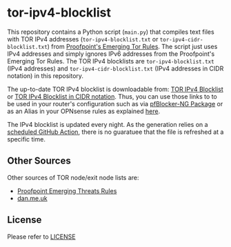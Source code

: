 # tor-ipv4-blocklist

This repository contains a Python script (`main.py`) that compiles text files with TOR IPv4 addresses (`tor-ipv4-blocklist.txt` or `tor-ipv4-cidr-blocklist.txt`) from [Proofpoint's Emerging Tor Rules](https://rules.emergingthreats.net/blockrules/emerging-compromised.rules).
The script just uses IPv4 addresses and simply ignores IPv6 addresses from the Proofpoint's Emerging Tor Rules.
The TOR IPv4 blocklists are `tor-ipv4-blocklist.txt` (IPv4 addresses) and `tor-ipv4-cidr-blocklist.txt` (IPv4 addresses in CIDR notation) in this repository.

The up-to-date TOR IPv4 blocklist is downloadable from: [TOR IPv4 Blocklist](https://raw.githubusercontent.com/steffenmueller4/tor-ipv4-blocklist/refs/heads/main/tor-ipv4-blocklist.txt) or [TOR IPv4 Blocklist in CIDR notation](https://raw.githubusercontent.com/steffenmueller4/tor-ipv4-blocklist/refs/heads/main/tor-ipv4-cidr-blocklist.txt).
Thus, you can use those links to to be used in your router's configuration such as via [pfBlocker-NG Package](https://docs.netgate.com/pfsense/en/latest/packages/pfblocker.html) or as an Alias in your OPNsense rules as explained [here](https://docs.opnsense.org/manual/how-tos/drop.html).

The IPv4 blocklist is updated every night.
As the generation relies on a [scheduled GitHub Action](/.github/workflows/update-blocklist.yml), there is no guaratuee that the file is refreshed at a specific time.

## Other Sources

Other sources of TOR node/exit node lists are:
 * [Proofpoint Emerging Threats Rules](https://rules.emergingthreats.net/blockrules/emerging-compromised.rules)
 * [dan.me.uk](https://www.dan.me.uk/tornodes)

## License

Please refer to [LICENSE](LICENSE)